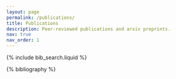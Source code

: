 ```yaml
---
layout: page
permalink: /publications/
title: Publications
description: Peer-reviewed publications and arxiv preprints.
nav: true
nav_order: 1
---
```


<!-- _pages/publications.md -->

<!-- Bibsearch Feature -->

{% include bib_search.liquid %}

<div class="publications">

{% bibliography %}

</div>

